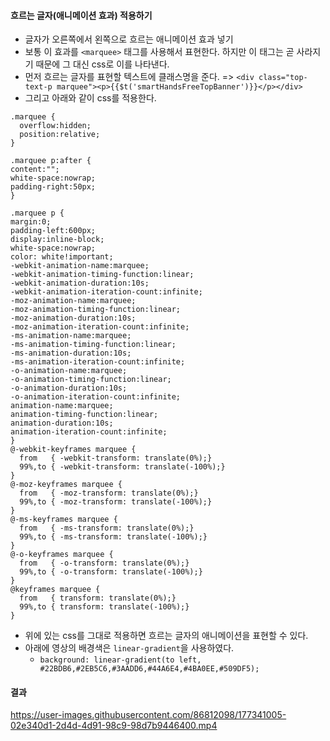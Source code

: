 #### 흐르는 글자(애니메이션 효과) 적용하기
+ 글자가 오른쪽에서 왼쪽으로 흐르는 애니메이션 효과 넣기
+ 보통 이 효과를 `<marquee>` 태그를 사용해서 표현한다. 하지만 이 태그는 곧 사라지기 때문에 그 대신 css로 이를 나타낸다.
+ 먼저 흐르는 글자를 표현할 텍스트에 클래스명을 준다. => `<div class="top-text-p marquee"><p>{{$t('smartHandsFreeTopBanner')}}</p></div>`
+ 그리고 아래와 같이 css를 적용한다.
```node
.marquee {
  overflow:hidden;
  position:relative;
}

.marquee p:after {
content:"";
white-space:nowrap;
padding-right:50px;
}

.marquee p {
margin:0;
padding-left:600px;
display:inline-block;
white-space:nowrap;
color: white!important;
-webkit-animation-name:marquee;
-webkit-animation-timing-function:linear;
-webkit-animation-duration:10s;
-webkit-animation-iteration-count:infinite;
-moz-animation-name:marquee;
-moz-animation-timing-function:linear;
-moz-animation-duration:10s;
-moz-animation-iteration-count:infinite;
-ms-animation-name:marquee;
-ms-animation-timing-function:linear;
-ms-animation-duration:10s;
-ms-animation-iteration-count:infinite;
-o-animation-name:marquee;
-o-animation-timing-function:linear;
-o-animation-duration:10s;
-o-animation-iteration-count:infinite;
animation-name:marquee;
animation-timing-function:linear;
animation-duration:10s;
animation-iteration-count:infinite;
}
@-webkit-keyframes marquee {
  from   { -webkit-transform: translate(0%);}
  99%,to { -webkit-transform: translate(-100%);}
}
@-moz-keyframes marquee {
  from   { -moz-transform: translate(0%);}
  99%,to { -moz-transform: translate(-100%);}
}
@-ms-keyframes marquee {
  from   { -ms-transform: translate(0%);}
  99%,to { -ms-transform: translate(-100%);}
}
@-o-keyframes marquee {
  from   { -o-transform: translate(0%);}
  99%,to { -o-transform: translate(-100%);}
}
@keyframes marquee {
  from   { transform: translate(0%);}
  99%,to { transform: translate(-100%);}
}
```
+ 위에 있는 css를 그대로 적용하면 흐르는 글자의 애니메이션을 표현할 수 있다.
+ 아래에 영상의 배경색은 `linear-gradient`을 사용하였다. 
  + `background: linear-gradient(to left, #22BDB6,#2EB5C6,#3AADD6,#44A6E4,#4BA0EE,#509DF5);` 
#### 결과

https://user-images.githubusercontent.com/86812098/177341005-02e340d1-2d4d-4d91-98c9-98d7b9446400.mp4
